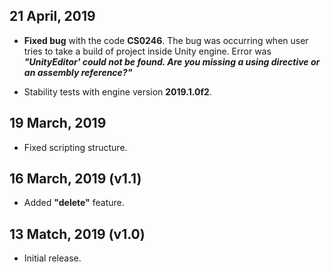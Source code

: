 ## 21 April, 2019
* **Fixed bug** with the code **CS0246**. The bug was occurring when user tries to take a build of project inside Unity engine.
Error was **_"UnityEditor' could not be found. Are you missing a using directive or an assembly reference?"_**

* Stability tests with engine version **2019.1.0f2**.

## 19 March, 2019
* Fixed scripting structure.

## 16 March, 2019 (v1.1)
* Added **"delete"** feature.

## 13 Match, 2019 (v1.0)
* Initial release.
